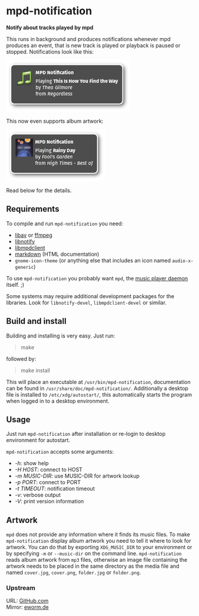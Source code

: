 mpd-notification
================

**Notify about tracks played by mpd**

This runs in background and produces notifications whenever mpd produces
an event, that is new track is played or playback is paused or stopped.
Notifications look like this:

![Notification](screenshots/sound.png)

This now even supports album artwork:

![Notification with Artwork](screenshots/artwork.png)

Read below for the details.

Requirements
------------

To compile and run `mpd-notification` you need:

* [libav](https://libav.org/) or [ffmpeg](https://www.ffmpeg.org/)
* [libnotify](http://library.gnome.org/devel/notification-spec/)
* [libmpdclient](http://www.musicpd.org/libs/libmpdclient/)
* [markdown](http://daringfireball.net/projects/markdown/) (HTML documentation)
* `gnome-icon-theme` (or anything else that includes an icon named `audio-x-generic`)

To use `mpd-notification` you probably want `mpd`, the
[music player daemon](http://www.musicpd.org/) itself. ;)

Some systems may require additional development packages for the libraries.
Look for `libnotify-devel`, `libmpdclient-devel` or similar.

Build and install
-----------------

Building and installing is very easy. Just run:

> make

followed by:

> make install

This will place an executable at `/usr/bin/mpd-notification`,
documentation can be found in `/usr/share/doc/mpd-notification/`.
Additionally a desktop file is installed to `/etc/xdg/autostart/`, this
automatically starts the program when logged in to a desktop environment.

Usage
-----

Just run `mpd-notification` after installation or re-login to desktop
environment for autostart.

`mpd-notification` accepts some arguments:

* *-h*: show help
* *-H HOST*: connect to HOST
* *-m MUSIC-DIR*: use MUSIC-DIR for artwork lookup
* *-p PORT*: connect to PORT
* *-t TIMEOUT*: notification timeout
* *-v*: verbose output
* *-V*: print version information

Artwork
-------

`mpd` does not provide any information where it finds its music files. To make
`mpd-notification` display album artwork you need to tell it where to look for
artwork. You can do that by exporting `XDG_MUSIC_DIR` to your environment or by
specifying `-m` or `--music-dir` on the command line. `mpd-notification` reads
album artwork from `mp3` files, otherwise an image file containing the artwork
needs to be placed in the same directory as the media file and named
`cover.jpg`, `cover.png`, `folder.jpg` or `folder.png`.

### Upstream

URL: [GitHub.com](https://github.com/eworm-de/mpd-notification)  
Mirror: [eworm.de](http://git.eworm.de/cgit.cgi/mpd-notification/)
